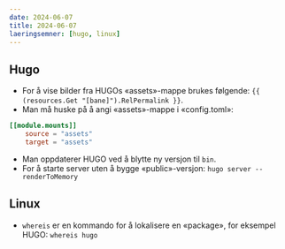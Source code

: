 ```yaml
---
date: 2024-06-07
title: 2024-06-07
laeringsemner: [hugo, linux]
---
```


## Hugo
* For å vise bilder fra HUGOs «assets»-mappe brukes følgende: `{{ (resources.Get "[bane]").RelPermalink }}`.
* Man må huske på å angi «assets»-mappe i «config.toml»:
```toml
[[module.mounts]]
    source = "assets"
    target = "assets"
```
* Man oppdaterer HUGO ved å blytte ny versjon til `bin`.
* For å starte server uten å bygge «public»-versjon: `hugo server --renderToMemory`
## Linux
* `whereis` er en kommando for å lokalisere en «package», for eksempel HUGO: `whereis hugo`

